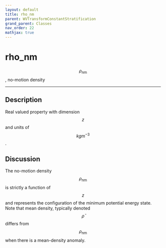 ```yaml
---
layout: default
title: rho_nm
parent: WVTransformConstantStratification
grand_parent: Classes
nav_order: 22
mathjax: true
---
```


#  rho_nm

$$\rho_\textrm{nm}$$, no-motion density


---

## Description
Real valued property with dimension $$z$$ and units of $$kg m^{-3}$$.

## Discussion

The no-motion density $$\rho_\textrm{nm}$$ is strictly a function of $$z$$ and represents the configuration of the minimum potential energy state. Note that mean density, typically denoted $$\bar{\rho}$$ differs from $$\rho_\textrm{nm}$$ when there is a mean-density anomaly.

